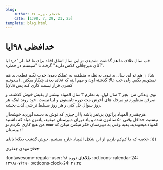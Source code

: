 ```yaml
---
blog:
    author: طلاهای دوره ۲۸
    date: [1398, 7, 29, 21, 25]
template: blog.html
---
```

# خدافظی ۹۸ایا

<div class="cnt">
<p>خب سال طلای ما هم گذشت. شدیدن تو این سال اتفاق افتاد برای ما ۸تا. از "فردا با آقای میرجلالی کلاس دارید" گرفته تا "سیستم در خطره".</p>
<p>شاززز هم تو این سال بد نبود. به نظرم منطقیه به عملکردمون خوب نگیم قطعن بد هم نمیتونیم بگیم. ولی خب حالا گذشته اون و مهم اینه که ۸تای بعدی چیکار میکنن. (میدونیم کسری قرار نیست کاری کنه پس ۸تان)</p>

<p>توی زندگی من، بجز ۳ سال اول، به نظرم ۳ سال المپیاد بیشتر از بقیش خوش گذشته. و صرفن منظورم تو مرحله های آخرش مث دوره تابستون و اینا نیست. خود روند اینکه هر روز سوال حل کنی و هر روز مسلط تر شی لذت بخشه.</p>
<p>هرچقدرم المپیاد براتون بی‌ثمر باشه یا از چیزی که توش به دست آوردید خوشحال نیستید، حداقل وقتی ۵۰ سالتون شده و یاد دوران دبیرستان میفتید، یادتون میاد که داشتید المپیاد میخوندید. بقیه وقتی به دبیرستان فکر میکنن میگن که <s>شت</s> من هیچ کاری نکردم تو دبیرستان!</p>

<p>خلاصه که ما کم‌کم داریم از این شکل المپیاد خارج میشیم. خوش گذشت دیگه! بابای :)))</p>

<p><s>جعفر</s> مهدی جعفری</p>
</div>

<div class="blog-info" markdown>
<span class="blog-author">
:fontawesome-regular-user: طلاهای دوره ۲۸
</span>
<span class="blog-date">
:octicons-calendar-24: ۱۳۹۸/۰۷/۲۹ · :octicons-clock-24: ۲۱:۲۵
</span>
</div>

